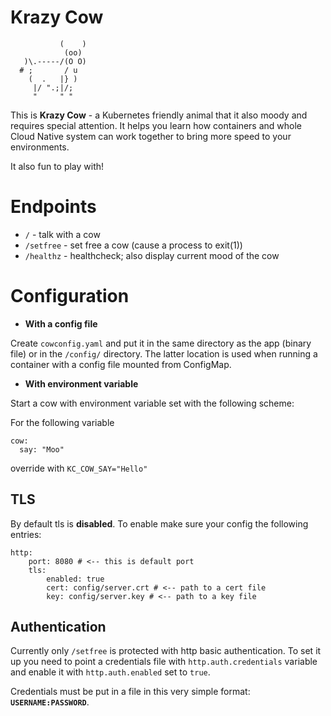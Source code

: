 # Krazy Cow

```
           (    )
            (oo)
   )\.-----/(O O)
  # ;       / u
    (  .   |} )
     |/ ".;|/;
     "     " "
```

This is **Krazy Cow** - a Kubernetes friendly animal that it also moody and requires special attention. It helps you learn how containers and whole Cloud Native system can work together to bring more speed to your environments. 

It also fun to play with!


# Endpoints

* `/` - talk with a cow
* `/setfree` - set free a cow (cause a process to exit(1))
* `/healthz` - healthcheck; also display current mood of the cow


# Configuration

* **With a config file**

Create `cowconfig.yaml` and put it in the same directory as the app (binary file) or in the `/config/` directory. The latter location is used when running a container with a config file mounted from ConfigMap.

* **With environment variable**

Start a cow with environment variable set with the following scheme: 

For the following variable

```
cow:
  say: "Moo"

```

override with `KC_COW_SAY="Hello"`

## TLS

By default tls is **disabled**. To enable make sure your config the following entries:

```
http:
    port: 8080 # <-- this is default port
    tls:
        enabled: true
        cert: config/server.crt # <-- path to a cert file
        key: config/server.key # <-- path to a key file
```

## Authentication

Currently only `/setfree` is protected with http basic authentication. To set it up you need to point a credentials file with `http.auth.credentials` variable and enable it with `http.auth.enabled` set to `true`.

Credentials must be put in a file in this very simple format: **`USERNAME:PASSWORD`**.
